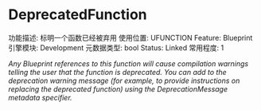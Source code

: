 # DeprecatedFunction

功能描述: 标明一个函数已经被弃用
使用位置: UFUNCTION
Feature: Blueprint
引擎模块: Development
元数据类型: bool
Status: Linked
常用程度: 1

*Any Blueprint references to this function will cause compilation warnings telling the user that the function is deprecated. You can add to the deprecation warning message (for example, to provide instructions on replacing the deprecated function) using the DeprecationMessage metadata specifier.*